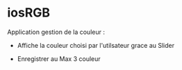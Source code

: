 # iosRGB
Application gestion de la couleur :

- Affiche la couleur choisi par l'utilsateur grace au Slider

- Enregistrer au Max 3 couleur


